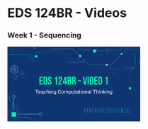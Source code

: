 # EDS 124BR - Videos

### Week 1 - Sequencing
<a onclick="window.open ('https://youtu.be/qQUIAXceEC8', ''); return false" href="javascript:void(0);"></a>
  <img width="300" src="https://github.com/kevinlee-2000/EDS-124BR---Teaching-Computational-Thinking/blob/main/thumbnails/video1.png"/>
</a>

              
